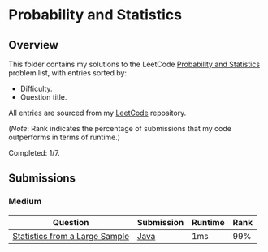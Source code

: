 # Probability and Statistics

## Overview
This folder contains my solutions to the LeetCode [Probability and Statistics](https://leetcode.com/problem-list/probability-and-statistics/) problem list,
with entries sorted by:
- Difficulty.
- Question title.

All entries are sourced from my [LeetCode](https://github.com/shumarb/leetcode) repository.

(*Note*: Rank indicates the percentage of submissions that my code outperforms in terms of runtime.)

Completed: 1/7.

## Submissions
### Medium
| Question                                                                                                                                       | Submission                                                                                                       | Runtime | Rank   |
|------------------------------------------------------------------------------------------------------------------------------------------------|------------------------------------------------------------------------------------------------------------------|---------|--------|
| [Statistics from a Large Sample](https://leetcode.com/problems/statistics-from-a-large-sample/description/)                                    | [Java](https://github.com/shumarb/leetcode/blob/main/submissions/StatisticsFromALargeSample.java)                | 1ms     | 99%    |
